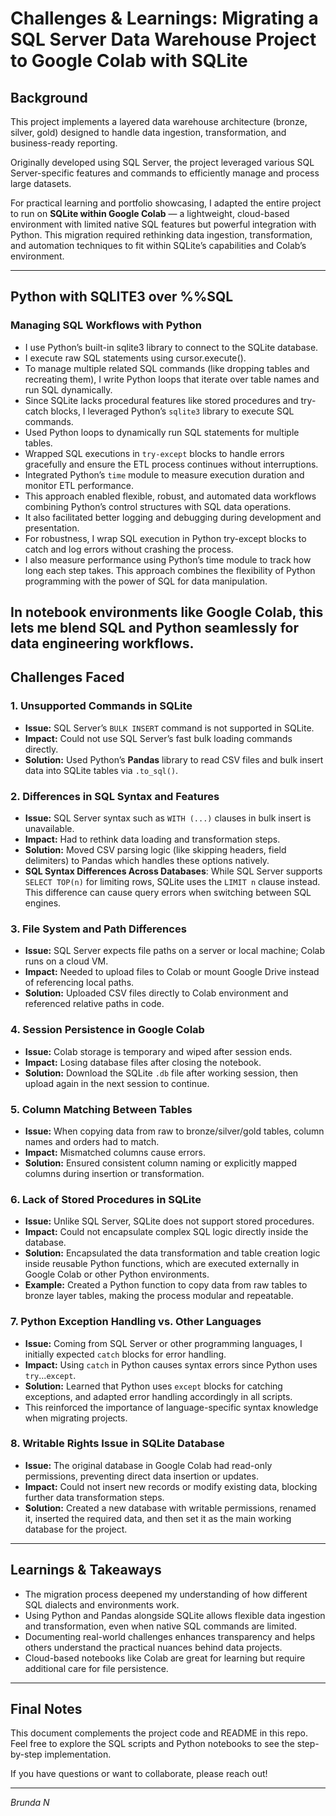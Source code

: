 # Challenges & Learnings: Migrating a SQL Server Data Warehouse Project to Google Colab with SQLite

## Background
This project implements a layered data warehouse architecture (bronze, silver, gold) designed to handle data ingestion, transformation, and business-ready reporting.

Originally developed using SQL Server, the project leveraged various SQL Server-specific features and commands to efficiently manage and process large datasets.

For practical learning and portfolio showcasing, I adapted the entire project to run on **SQLite within Google Colab** — a lightweight, cloud-based environment with limited native SQL features but powerful integration with Python. This migration required rethinking data ingestion, transformation, and automation techniques to fit within SQLite’s capabilities and Colab’s environment.

---
## Python with SQLITE3 over %%SQL
###  Managing SQL Workflows with Python
- I use Python’s built-in sqlite3 library to connect to the SQLite database.
- I execute raw SQL statements using cursor.execute().
- To manage multiple related SQL commands (like dropping tables and recreating them), I write Python loops that iterate over table names and run SQL dynamically.
- Since SQLite lacks procedural features like stored procedures and try-catch blocks, I leveraged Python’s `sqlite3` library to execute SQL commands.
- Used Python loops to dynamically run SQL statements for multiple tables.
- Wrapped SQL executions in `try-except` blocks to handle errors gracefully and ensure the ETL process continues without interruptions.
- Integrated Python’s `time` module to measure execution duration and monitor ETL performance.
- This approach enabled flexible, robust, and automated data workflows combining Python’s control structures with SQL data operations.
- It also facilitated better logging and debugging during development and presentation.
- For robustness, I wrap SQL execution in Python try-except blocks to catch and log errors without crashing the process.
- I also measure performance using Python’s time module to track how long each step takes.
This approach combines the flexibility of Python programming with the power of SQL for data manipulation.

In notebook environments like Google Colab, this lets me blend SQL and Python seamlessly for data engineering workflows.
---

## Challenges Faced

### 1. Unsupported Commands in SQLite
- **Issue:** SQL Server’s `BULK INSERT` command is not supported in SQLite.
- **Impact:** Could not use SQL Server’s fast bulk loading commands directly.
- **Solution:** Used Python’s **Pandas** library to read CSV files and bulk insert data into SQLite tables via `.to_sql()`.

### 2. Differences in SQL Syntax and Features
- **Issue:** SQL Server syntax such as `WITH (...)` clauses in bulk insert is unavailable.
- **Impact:** Had to rethink data loading and transformation steps.
- **Solution:** Moved CSV parsing logic (like skipping headers, field delimiters) to Pandas which handles these options natively.
- **SQL Syntax Differences Across Databases**: While SQL Server supports `SELECT TOP(n)` for limiting rows, SQLite uses the `LIMIT n` clause instead. This difference can cause query errors when switching between SQL engines.


### 3. File System and Path Differences
- **Issue:** SQL Server expects file paths on a server or local machine; Colab runs on a cloud VM.
- **Impact:** Needed to upload files to Colab or mount Google Drive instead of referencing local paths.
- **Solution:** Uploaded CSV files directly to Colab environment and referenced relative paths in code.

### 4. Session Persistence in Google Colab
- **Issue:** Colab storage is temporary and wiped after session ends.
- **Impact:** Losing database files after closing the notebook.
- **Solution:** Download the SQLite `.db` file after working session, then upload again in the next session to continue.

### 5. Column Matching Between Tables
- **Issue:** When copying data from raw to bronze/silver/gold tables, column names and orders had to match.
- **Impact:** Mismatched columns cause errors.
- **Solution:** Ensured consistent column naming or explicitly mapped columns during insertion or transformation.

### 6. Lack of Stored Procedures in SQLite
- **Issue:** Unlike SQL Server, SQLite does not support stored procedures.
- **Impact:** Could not encapsulate complex SQL logic directly inside the database.
- **Solution:** Encapsulated the data transformation and table creation logic inside reusable Python functions, which are executed externally in Google Colab or other Python environments.
- **Example:** Created a Python function to copy data from raw tables to bronze layer tables, making the process modular and repeatable.

### 7. Python Exception Handling vs. Other Languages
- **Issue:** Coming from SQL Server or other programming languages, I initially expected `catch` blocks for error handling.
- **Impact:** Using `catch` in Python causes syntax errors since Python uses `try`...`except`.
- **Solution:** Learned that Python uses `except` blocks for catching exceptions, and adapted error handling accordingly in all scripts.
- This reinforced the importance of language-specific syntax knowledge when migrating projects.

### 8. Writable Rights Issue in SQLite Database
- **Issue:** The original database in Google Colab had read-only permissions, preventing direct data insertion or updates.
- **Impact:** Could not insert new records or modify existing data, blocking further data transformation steps.
- **Solution:** Created a new database with writable permissions, renamed it, inserted the required data, and then set it as the main working database for the project.
---

## Learnings & Takeaways

- The migration process deepened my understanding of how different SQL dialects and environments work.
- Using Python and Pandas alongside SQLite allows flexible data ingestion and transformation, even when native SQL commands are limited.
- Documenting real-world challenges enhances transparency and helps others understand the practical nuances behind data projects.
- Cloud-based notebooks like Colab are great for learning but require additional care for file persistence.

---

## Final Notes

This document complements the project code and README in this repo. Feel free to explore the SQL scripts and Python notebooks to see the step-by-step implementation.

If you have questions or want to collaborate, please reach out!

---

*Brunda N*  
